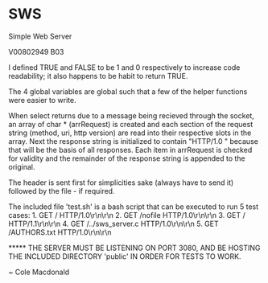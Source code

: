 # SWS
Simple Web Server


V00802949
B03

I defined TRUE and FALSE to be 1 and 0 respectively to increase code readability; it also happens to be habit to return TRUE.

The 4 global variables are global such that a few of the helper functions were easier to write.

When select returns due to a message being recieved through the socket, an array of char * (arrRequest) is created and each section of the request string (method, uri, http version) are read into their respective slots in the array. Next the response string is initialized to contain "HTTP/1.0 " because that will be the basis of all responses. Each item in arrRequest is checked for validity and the remainder of the response string is appended to the original.

The header is sent first for simplicities sake (always have to send it) followed by the file - if required.

The included file 'test.sh' is a bash script that can be executed to run 5 test cases:
	1. GET / HTTP/1.0\r\n\r\n
	2. GET /nofile HTTP/1.0\r\n\r\n
	3. GET / HTTP/1.1\r\n\r\n
	4. GET /../sws_server.c HTTP/1.0\r\n\r\n
	5. GET /AUTHORS.txt HTTP/1.0\r\n\r\n

***** THE SERVER MUST BE LISTENING ON PORT 3080, AND BE HOSTING THE INCLUDED DIRECTORY 'public' IN ORDER FOR TESTS TO WORK.

 ~ Cole Macdonald